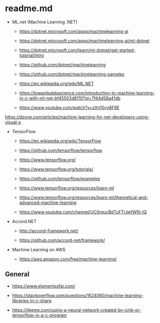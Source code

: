 # readme.md


*   ML.net (Machine Learning .NET)

    *   https://dotnet.microsoft.com/apps/machinelearning-ai

    *   https://dotnet.microsoft.com/apps/machinelearning-ai/ml-dotnet

    *   https://dotnet.microsoft.com/learn/ml-dotnet/get-started-tutorial/intro

    *   https://github.com/dotnet/machinelearning

    *   https://github.com/dotnet/machinelearning-samples

    *   https://en.wikipedia.org/wiki/ML.NET

    *   https://towardsdatascience.com/introduction-to-machine-learning-in-c-with-ml-net-bf45502d8110?gi=7f44d58a41db

    *   https://www.youtube.com/watch?v=zXn10vy8F6E    

https://dzone.com/articles/machine-learning-for-net-developers-using-visual-s


*   TensorFlow

    *   https://en.wikipedia.org/wiki/TensorFlow

    *   https://github.com/tensorflow/tensorflow

    *   https://www.tensorflow.org/

    *   https://www.tensorflow.org/tutorials/

    *   https://github.com/tensorflow/examples
    
    *   https://www.tensorflow.org/resources/learn-ml

    *   https://www.tensorflow.org/resources/learn-ml/theoretical-and-advanced-machine-learning

    *   https://www.youtube.com/channel/UC0rqucBdTuFTjJiefW5t-IQ

*   Accord.NET

    *   http://accord-framework.net/

    *   https://github.com/accord-net/framework/

*   Machine Learning on AWS

    *   https://aws.amazon.com/free/machine-learning/

## General

*   https://www.elementsofai.com/

*   https://stackoverflow.com/questions/1624060/machine-learning-libraries-in-c-sharp

*   https://jikeme.com/using-a-neural-network-created-by-cntk-or-tensorflow-in-a-c-program